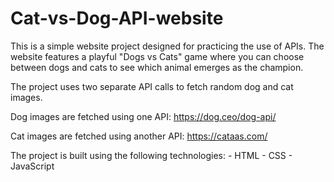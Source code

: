 # Cat-vs-Dog-API-website
This is a simple website project designed for practicing the use of APIs. The website features a playful "Dogs vs Cats" game where you can choose between dogs and cats to see which animal emerges as the champion.

The project uses two separate API calls to fetch random dog and cat images.

Dog images are fetched using one API:       https://dog.ceo/dog-api/

Cat images are fetched using another API:   https://cataas.com/

The project is built using the following technologies:
    - HTML
    - CSS
    - JavaScript
